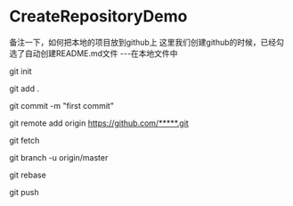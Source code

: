# CreateRepositoryDemo
备注一下，如何把本地的项目放到github上
这里我们创建github的时候，已经勾选了自动创建README.md文件
---在本地文件中

git init

git add .

git commit -m "first commit"

git remote add origin https://github.com/*****.git

git fetch

git branch -u origin/master

git rebase

git push
